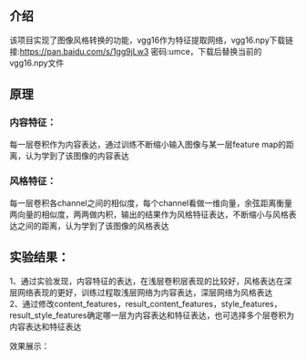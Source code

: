 ## 介绍 
该项目实现了图像风格转换的功能，vgg16作为特征提取网络，vgg16.npy下载链接:https://pan.baidu.com/s/1gg9jLw3  密码:umce，下载后替换当前的vgg16.npy文件
## 原理
### 内容特征：
每一层卷积作为内容表达，通过训练不断缩小输入图像与某一层feature map的距离，认为学到了该图像的内容表达
### 风格特征：
每一层卷积各channel之间的相似度，每个channel看做一维向量，余弦距离衡量两向量的相似度，两两做内积，输出的结果作为风格特征表达，不断缩小与风格表达之间的距离，认为学到了该图像的风格表达

## 实验结果：
1、通过实验发现，内容特征的表达，在浅层卷积层表现的比较好，风格表达在深层网络表现的更好，训练过程取浅层网络为内容表达，深层网络为风格表达  
2、通过修改content_features，result_content_features，style_features，result_style_features确定哪一层为内容表达和特征表达，也可选择多个层卷积为内容表达和特征表达

效果展示：